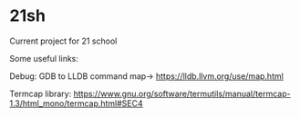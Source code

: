# 21sh
Current project for 21 school


 Some useful links:
 
Debug:
GDB to LLDB command map->  https://lldb.llvm.org/use/map.html

Termcap library:
https://www.gnu.org/software/termutils/manual/termcap-1.3/html_mono/termcap.html#SEC4
